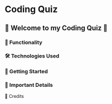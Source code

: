 # Coding Quiz



## 🌟 Welcome to my Coding Quiz 🌟



### 📝 Functionality



### 🛠 Technologies Used



### 🚀 Getting Started



### 📌 Important Details



🙌 Credits


